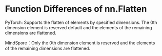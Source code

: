 ﻿# Function Differences of nn.Flatten

PyTorch: Supports the flatten of elements by specified dimensions. The 0th dimension element is reserved default and the elements of the remaining dimensions are flattened.

MindSpore：Only the 0th dimension element is reserved and the elements of the remaining dimensions are flattened.
